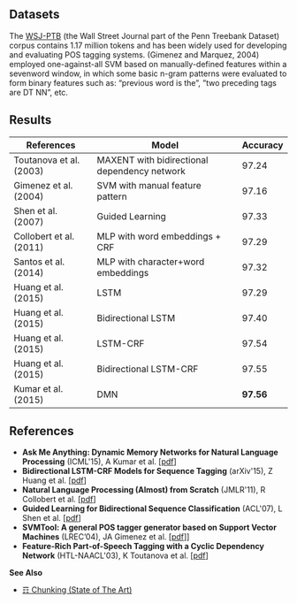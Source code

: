 ## Datasets

The [WSJ-PTB](https://catalog.ldc.upenn.edu/ldc2000t43) (the Wall Street Journal part of the Penn Treebank Dataset) corpus contains 1.17 million tokens and has been widely used for developing and evaluating POS tagging systems. (Gimenez and Marquez, 2004) employed one-against-all SVM based on manually-defined features within a sevenword window, in which some basic n-gram patterns were evaluated to form binary features such as: “previous word is the”, ”two preceding tags are DT NN”, etc.

## Results

| References              | Model                                        | Accuracy  |
|-------------------------|----------------------------------------------|-----------|
| Toutanova et al. (2003) | MAXENT with bidirectional dependency network | 97.24 |
| Gimenez et al. (2004)   | SVM with manual feature pattern              | 97.16     |
| Shen et al. (2007)      | Guided Learning                              | 97.33     |
| Collobert et al. (2011) | MLP with word embeddings + CRF               | 97.29     |
| Santos et al. (2014)    | MLP with character+word embeddings           | 97.32     |
| Huang et al. (2015)     | LSTM                                         | 97.29     |
| Huang et al. (2015)     | Bidirectional LSTM                           | 97.40     |
| Huang et al. (2015)     | LSTM-CRF                                     | 97.54     |
| Huang et al. (2015)     | Bidirectional LSTM-CRF                       | 97.55     |
| Kumar et al. (2015)     | DMN                                          | **97.56**     |

## References

* **Ask Me Anything: Dynamic Memory Networks for Natural Language Processing** (ICML'15), A Kumar et al. [[pdf](https://arxiv.org/pdf/1506.07285.pdf)]
* **Bidirectional LSTM-CRF Models for Sequence Tagging** (arXiv'15), Z Huang et al. [[pdf](https://arxiv.org/pdf/1508.01991.pdf)]
* **Natural Language Processing (Almost) from Scratch** (JMLR'11), R Collobert et al. [[pdf](http://www.jmlr.org/papers/volume12/collobert11a/collobert11a.pdf)]
* **Guided Learning for Bidirectional Sequence Classification** (ACL'07), L Shen et al. [[pdf](http://citeseerx.ist.psu.edu/viewdoc/download?doi=10.1.1.108.6948&rep=rep1&type=pdf)]
* **SVMTool: A general POS tagger generator based on Support Vector Machines** (LREC’04), JA Gimenez et al. [[pdf](http://www.lsi.upc.es/~nlp/SVMTool/lrec2004-gm.pdf)]]
* **Feature-Rich Part-of-Speech Tagging with a Cyclic Dependency Network** (HTL-NAACL'03), K Toutanova et al. [[pdf](http://www.aclweb.org/anthology/N03-1033)]

**See Also**

* [☶ Chunking (State of The Art)](https://github.com/magizbox/underthesea/wiki/English-NLP-SOTA#chunking)